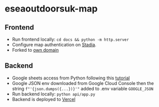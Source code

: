 # eseaoutdoorsuk-map

## Frontend
- Run frontend locally: `cd docs && python -m http.server`
- Configure map authentication on [Stadia](https://client.stadiamaps.com/dashboard).
- Forked to [own domain](https://github.com/eseaoutdoorsuk/map)

## Backend
- Google sheets access from Python following this [tutorial](https://www.datacamp.com/tutorial/how-to-analyze-data-in-google-sheets-with-python-a-step-by-step-guide)
- Google JSON env downloaded from Google Cloud Console then the string `f"'{json.dumps({...})}'"` added to .env variable `GOOGLE_JSON`
- Run backend locally: `python api/app.py`
- Backend is deployed to [Vercel](https://eseaoutdoorsuk-map.vercel.app/)